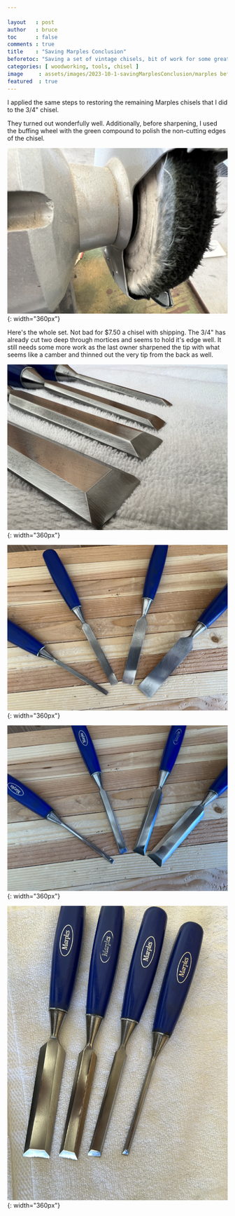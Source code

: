 ```yaml
---

layout   : post
author   : bruce
toc      : false
comments : true
title    : "Saving Marples Conclusion"
beforetoc: "Saving a set of vintage chisels, bit of work for some great chisels."
categories: [ woodworking, tools, chisel ]
image     : assets/images/2023-10-1-savingMarplesConclusion/marples before and after.png
featured  : true
---
```

I applied the same steps to restoring the remaining Marples chisels that I did to the 3/4" chisel.

They turned out wonderfully well.  Additionally, before sharpening, I used the buffing wheel with the green compound to polish the non-cutting edges of the chisel.

![IMG_8135](../assets/images/2023-10-1-savingMarplesConclusion/IMG_8135.jpeg){: width="360px"}

Here's the whole set.  Not bad for \$7.50 a chisel with shipping.  The 3/4" has already cut two deep through mortices and seems to hold it's edge well.  It still needs some more work as the last owner sharpened the tip with what seems like a camber and thinned out the very tip from the back as well.

![IMG_8137](../assets/images/2023-10-1-savingMarplesConclusion/IMG_8137.jpeg){: width="360px"}

![IMG_8139](../assets/images/2023-10-1-savingMarplesConclusion/IMG_8139.jpeg){: width="360px"}

![IMG_8138](../assets/images/2023-10-1-savingMarplesConclusion/IMG_8138.jpeg){: width="360px"}

![IMG_8136](../assets/images/2023-10-1-savingMarplesConclusion/IMG_8136.jpeg){: width="360px"}
